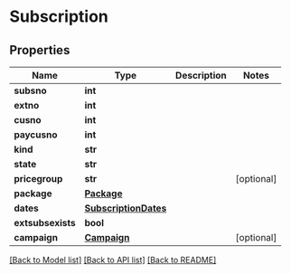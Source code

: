 # Subscription

## Properties
Name | Type | Description | Notes
------------ | ------------- | ------------- | -------------
**subsno** | **int** |  | 
**extno** | **int** |  | 
**cusno** | **int** |  | 
**paycusno** | **int** |  | 
**kind** | **str** |  | 
**state** | **str** |  | 
**pricegroup** | **str** |  | [optional] 
**package** | [**Package**](Package.md) |  | 
**dates** | [**SubscriptionDates**](SubscriptionDates.md) |  | 
**extsubsexists** | **bool** |  | 
**campaign** | [**Campaign**](Campaign.md) |  | [optional] 

[[Back to Model list]](../README.md#documentation-for-models) [[Back to API list]](../README.md#documentation-for-api-endpoints) [[Back to README]](../README.md)


